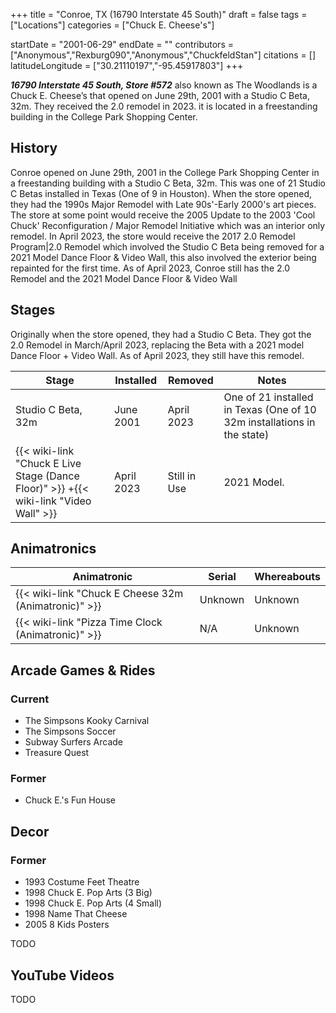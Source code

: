 +++
title = "Conroe, TX (16790 Interstate 45 South)"
draft = false
tags = ["Locations"]
categories = ["Chuck E. Cheese's"]


startDate = "2001-06-29"
endDate = ""
contributors = ["Anonymous","Rexburg090","Anonymous","ChuckfeldStan"]
citations = []
latitudeLongitude = ["30.21110197","-95.45917803"]
+++

***16790 Interstate 45 South, Store #572*** also known as The Woodlands is a Chuck E. Cheese’s that opened on June 29th, 2001 with a Studio C Beta, 32m. They received the 2.0 remodel in 2023. it is located in a freestanding building in the College Park Shopping Center.

## History

Conroe opened on June 29th, 2001 in the College Park Shopping Center in a freestanding building with a Studio C Beta, 32m. This was one of 21 Studio C Betas installed in Texas (One of 9 in Houston). When the store opened, they had the 1990s Major Remodel with Late 90s'-Early 2000's art pieces. The store at some point would receive the 2005 Update to the 2003 'Cool Chuck' Reconfiguration / Major Remodel Initiative which was an interior only remodel. In April 2023, the store would receive the 2017 2.0 Remodel Program|2.0 Remodel which involved the Studio C Beta being removed for a 2021 Model Dance Floor &amp; Video Wall, this also involved the exterior being repainted for the first time. As of April 2023, Conroe still has the 2.0 Remodel and the 2021 Model Dance Floor &amp; Video Wall

## Stages

Originally when the store opened, they had a Studio C Beta. They got the 2.0 Remodel in March/April 2023, replacing the Beta with a 2021 model Dance Floor + Video Wall. As of April 2023, they still have this remodel.

| Stage                                                                                            | Installed  | Removed      | Notes                                                                   |
|--------------------------------------------------------------------------------------------------|------------|--------------|-------------------------------------------------------------------------|
| Studio C Beta, 32m                                                                               | June 2001  | April 2023   | One of 21 installed in Texas (One of 10 32m installations in the state) |
| {{< wiki-link "Chuck E Live Stage (Dance Floor)" >}} +{{< wiki-link "Video Wall" >}} | April 2023 | Still in Use | 2021 Model.                                                             |

## Animatronics

| Animatronic                                                | Serial  | Whereabouts |
|------------------------------------------------------------|---------|-------------|
| {{< wiki-link "Chuck E Cheese 32m (Animatronic)" >}} | Unknown | Unknown     |
| {{< wiki-link "Pizza Time Clock (Animatronic)" >}}   | N/A     | Unknown     |

## Arcade Games &amp; Rides

### Current

- The Simpsons Kooky Carnival
- The Simpsons Soccer
- Subway Surfers Arcade
- Treasure Quest

### Former

- Chuck E.'s Fun House

## Decor

### Former

- 1993 Costume Feet Theatre
- 1998 Chuck E. Pop Arts (3 Big)
- 1998 Chuck E. Pop Arts (4 Small)
- 1998 Name That Cheese
- 2005 8 Kids Posters

TODO

## YouTube Videos

TODO
